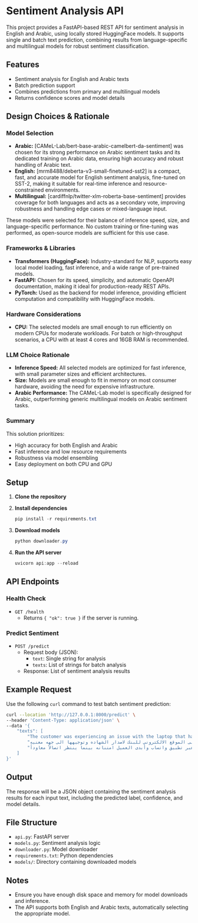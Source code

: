# Sentiment Analysis API

This project provides a FastAPI-based REST API for sentiment analysis in English and Arabic, using locally stored HuggingFace models. It supports single and batch text prediction, combining results from language-specific and multilingual models for robust sentiment classification.

## Features
- Sentiment analysis for English and Arabic texts
- Batch prediction support
- Combines predictions from primary and multilingual models
- Returns confidence scores and model details

## Design Choices & Rationale

### Model Selection
- **Arabic:** [CAMeL-Lab/bert-base-arabic-camelbert-da-sentiment] was chosen for its strong performance on Arabic sentiment tasks and its dedicated training on Arabic data, ensuring high accuracy and robust handling of Arabic text.
- **English:** [mrm8488/deberta-v3-small-finetuned-sst2] is a compact, fast, and accurate model for English sentiment analysis, fine-tuned on SST-2, making it suitable for real-time inference and resource-constrained environments.
- **Multilingual:** [cardiffnlp/twitter-xlm-roberta-base-sentiment] provides coverage for both languages and acts as a secondary vote, improving robustness and handling edge cases or mixed-language input.

These models were selected for their balance of inference speed, size, and language-specific performance. No custom training or fine-tuning was performed, as open-source models are sufficient for this use case.

### Frameworks & Libraries
- **Transformers (HuggingFace):** Industry-standard for NLP, supports easy local model loading, fast inference, and a wide range of pre-trained models.
- **FastAPI:** Chosen for its speed, simplicity, and automatic OpenAPI documentation, making it ideal for production-ready REST APIs.
- **PyTorch:** Used as the backend for model inference, providing efficient computation and compatibility with HuggingFace models.

### Hardware Considerations
- **CPU:** The selected models are small enough to run efficiently on modern CPUs for moderate workloads. For batch or high-throughput scenarios, a CPU with at least 4 cores and 16GB RAM is recommended.


### LLM Choice Rationale
- **Inference Speed:** All selected models are optimized for fast inference, with small parameter sizes and efficient architectures.
- **Size:** Models are small enough to fit in memory on most consumer hardware, avoiding the need for expensive infrastructure.
- **Arabic Performance:** The CAMeL-Lab model is specifically designed for Arabic, outperforming generic multilingual models on Arabic sentiment tasks.

### Summary
This solution prioritizes:
- High accuracy for both English and Arabic
- Fast inference and low resource requirements
- Robustness via model ensembling
- Easy deployment on both CPU and GPU

## Setup

1. **Clone the repository**
2. **Install dependencies**
   
   ```powershell
   pip install -r requirements.txt
   ```

3. **Download models**
   
   ```powershell
   python downloader.py
   ```

4. **Run the API server**
   
   ```powershell
   uvicorn api:app --reload
   ```

## API Endpoints

### Health Check
- `GET /health`
  - Returns `{ "ok": true }` if the server is running.

### Predict Sentiment
- `POST /predict`
  - Request body (JSON):
    - `text`: Single string for analysis
    - `texts`: List of strings for batch analysis
  - Response: List of sentiment analysis results

## Example Request

Use the following `curl` command to test batch sentiment prediction:

```bash
curl --location 'http://127.0.0.1:8000/predict' \
--header 'Content-Type: application/json' \
--data '{
    "texts": [
        "The customer was experiencing an issue with the laptop that has not been resolved yet after several attempts, and an appointment was scheduled to follow up on the case next Sunday",
        "تواصل العميل مع مركز خدمه العملاء للحصول على شهاده رصيد حسابها. تم توجيهها الى الموقع الالكتروني للبنك لاصدار الشهاده وتوجيهها الى جهه معنيه",
        "كان العميل يواجه صعوبة في سماع الوكيل أثناء المكالمة بسبب انخفاض مستوى الصوت. وافق الوكيل على إرسال رسالة نصية عبر تطبيق واتساب وأبدى العميل امتنانه بينما ينتظر اتصالاً معاوداً"
    ]
}'
```

## Output
The response will be a JSON object containing the sentiment analysis results for each input text, including the predicted label, confidence, and model details.

## File Structure
- `api.py`: FastAPI server
- `models.py`: Sentiment analysis logic
- `downloader.py`: Model downloader
- `requirements.txt`: Python dependencies
- `models/`: Directory containing downloaded models

## Notes
- Ensure you have enough disk space and memory for model downloads and inference.
- The API supports both English and Arabic texts, automatically selecting the appropriate model.
